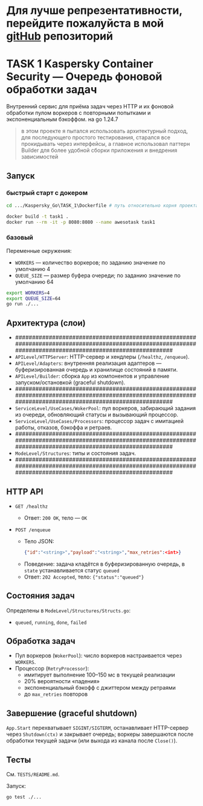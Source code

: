 # Для лучше репрезентативности, перейдите пожалуйста в мой [gitHub](https://github.com/Gandoler/Kaspersky_Go) репозиторий
# TASK 1 Kaspersky Container Security — Очередь фоновой обработки задач

Внутренний сервис для приёма задач через HTTP и их фоновой обработки пулом воркеров с повторными попытками и экспоненциальным бэкоффом. на go 1.24.7

> в этом проекте я пытался использовать архитектурный подход, для последующего простого тестирования, старался все прокидывать через интерфейсы, а главное использовал паттерн Builder для более удобной сборки приложения и внедрения зависимостей

## Запуск

### быстрый старт с докером

```bash
cd .../Kaspersky_Go\TASK_1\Dockerfile # путь относительно корня проекта

docker build -t task1 .
docker run --rm -it -p 8080:8080 --name awesotask task1

```


### базовый

Переменные окружения:
- `WORKERS` — количество воркеров; по заданию значение по умолчанию 4
- `QUEUE_SIZE` — размер буфера очереди; по заданию значение по умолчанию 64

```bash
export WORKERS=4
export QUEUE_SIZE=64
go run ./...
```


## Архитектура (слои)
- ###########################################################################################################################################################
- `APILevel/HTTPServer`: HTTP-сервер и хендлеры (`/healthz`, `/enqueue`).
- `APILevel/Adapters`: внутренняя реализация адаптеров — буферизированная очередь и хранилище состояний в памяти.
- `APILevel/Builder`: сборка `App` из компонентов и управление запуском/остановкой (graceful shutdown).
- ###########################################################################################################################################################
- `ServiceLevel/UseCases/WokerPool`: пул воркеров, забирающий задания из очереди, обновляющий статусы и вызывающий процессор.
- `ServiceLevel/UseCases/Processors`: процессор задач с имитацией работы, отказов, бэкоффа и ретраев.
- ###########################################################################################################################################################
- `ModeLevel/Structures`: типы и состояния задач.
- ###########################################################################################################################################################



## HTTP API

- `GET /healthz`
  - Ответ: `200 OK`, тело — `OK`

- `POST /enqueue`
  - Тело JSON:
    ```json
    {"id":"<string>","payload":"<string>","max_retries":<int>}
    ```
  - Поведение: задача кладётся в буферизированную очередь, в `state` устанавливается статус `queued`
  - Ответ: `202 Accepted`, тело: `{"status":"queued"}`

## Состояния задач

Определены в `ModeLevel/Structures/Structs.go`:
- `queued`, `running`, `done`, `failed`

## Обработка задач

- Пул воркеров (`WokerPool`): число воркеров настраивается через `WORKERS`.
- Процессор (`RetryProcessor`):
  - имитирует выполнение 100–150 мс в текущей реализации
  - 20% вероятности «падения»
  - экспоненциальный бэкофф c джиттером между ретраями
  - до `max_retries` повторов

## Завершение (graceful shutdown)

`App.Start` перехватывает `SIGINT/SIGTERM`, останавливает HTTP-сервер через `Shutdown(ctx)` и закрывает очередь; воркеры завершаются после обработки текущей задачи (или выхода из канала после `Close()`).

## Тесты

См. `TESTS/README.md`.

Запуск:
```bash
go test ./...
```
